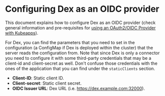 # Configuring Dex as an OIDC provider

This document explains how to configure Dex as an OIDC provider (check general information and pre-requisites for [using an OAuth2/OIDC Provider with Kubeapps](../../tutorials/using-an-OIDC-provider.md)).

For Dex, you can find the parameters that you need to set in the configuration (a ConfigMap if Dex is deployed within the cluster) that the server reads the configuration from. Note that since Dex is only a connector you need to configure it with some third-party credentials that may be a client-id and client-secret as well. Don't confuse those credentials with the ones of the application that you can find under the `staticClients` section.

- **Client-ID**: Static client ID.
- **Client-secret**: Static client secret.
- **OIDC Issuer URL**: Dex URL (i.e. https://dex.example.com:32000).
